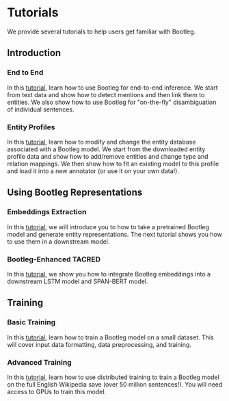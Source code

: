 # Tutorials
We provide several tutorials to help users get familiar with Bootleg.

## Introduction
### End to End
In this [tutorial](end2end_ned_tutorial.ipynb), learn how to use Bootleg for end-to-end inference. We start from text data and show how to detect mentions and then link them to entities. We also show how to use Bootleg for "on-the-fly" disambiguation of individual sentences.

### Entity Profiles
In this [tutorial](modify_entity_profile.ipynb), learn how to modify and change the entity database associated with a Bootleg model. We start from the downloaded entity profile data and show how to add/remove entities and change type and relation mappings. We then show how to fit an existing model to this profile and load it into a new annotator (or use it on your own data!).

## Using Bootleg Representations
### Embeddings Extraction
In this [tutorial](contextual_static_entity_embedding_tutorial.ipynb), we will introduce you to how to take a pretrained Bootleg model and generate entity representations. The next tutorial shows you how to use them in a downstream model.

### Bootleg-Enhanced TACRED
In this [tutorial](downstream_tutorial/), we show you how to integrate Bootleg embeddings into a downstream LSTM model and SPAN-BERT model.

## Training
### Basic Training
In this [tutorial](https://bootleg.readthedocs.io/en/latest/gettingstarted/training.html), learn how to train a Bootleg model on a small dataset. This will cover input data formatting, data preprocessing, and training.

### Advanced Training
In this [tutorial](https://bootleg.readthedocs.io/en/latest/advanced/distributed_training.html), learn how to use distributed training to train a Bootleg model on the full English Wikipedia save (over 50 million sentences!). You will need access to GPUs to train this model.
